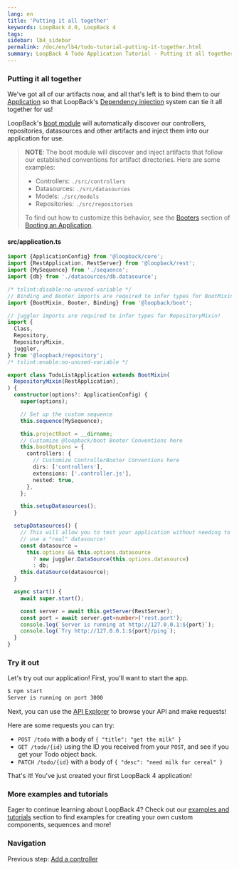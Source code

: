 ```yaml
---
lang: en
title: 'Putting it all together'
keywords: LoopBack 4.0, LoopBack 4
tags:
sidebar: lb4_sidebar
permalink: /doc/en/lb4/todo-tutorial-putting-it-together.html
summary: LoopBack 4 Todo Application Tutorial - Putting it all together
---
```


### Putting it all together

We've got all of our artifacts now, and all that's left is to bind them to our
[Application](Application.md) so that LoopBack's
[Dependency injection](Dependency-injection.md)
system can tie it all together for us!

LoopBack's
[boot module](https://github.com/strongloop/loopback-next/tree/master/packages/boot)
will automatically discover our controllers, repositories, datasources and other
artifacts and inject them into our application for use.

> **NOTE**: The boot module will discover and inject artifacts that follow our
> established conventions for artifact directories. Here are some examples:
>
> - Controllers: `./src/controllers`
> - Datasources: `./src/datasources`
> - Models: `./src/models`
> - Repositories: `./src/repositories`
>
> To find out how to customize this behavior, see the
> [Booters](Booting-an-Application.md#booters)
> section of
> [Booting an Application](Booting-an-Application.md).

#### src/application.ts

```ts
import {ApplicationConfig} from '@loopback/core';
import {RestApplication, RestServer} from '@loopback/rest';
import {MySequence} from './sequence';
import {db} from './datasources/db.datasource';

/* tslint:disable:no-unused-variable */
// Binding and Booter imports are required to infer types for BootMixin!
import {BootMixin, Booter, Binding} from '@loopback/boot';

// juggler imports are required to infer types for RepositoryMixin!
import {
  Class,
  Repository,
  RepositoryMixin,
  juggler,
} from '@loopback/repository';
/* tslint:enable:no-unused-variable */

export class TodoListApplication extends BootMixin(
  RepositoryMixin(RestApplication),
) {
  constructor(options?: ApplicationConfig) {
    super(options);

    // Set up the custom sequence
    this.sequence(MySequence);

    this.projectRoot = __dirname;
    // Customize @loopback/boot Booter Conventions here
    this.bootOptions = {
      controllers: {
        // Customize ControllerBooter Conventions here
        dirs: ['controllers'],
        extensions: ['.controller.js'],
        nested: true,
      },
    };

    this.setupDatasources();
  }

  setupDatasources() {
    // This will allow you to test your application without needing to
    // use a "real" datasource!
    const datasource =
      this.options && this.options.datasource
        ? new juggler.DataSource(this.options.datasource)
        : db;
    this.dataSource(datasource);
  }

  async start() {
    await super.start();

    const server = await this.getServer(RestServer);
    const port = await server.get<number>('rest.port');
    console.log(`Server is running at http://127.0.0.1:${port}`);
    console.log(`Try http://127.0.0.1:${port}/ping`);
  }
}
```

### Try it out

Let's try out our application! First, you'll want to start the app.

```sh
$ npm start
Server is running on port 3000
```

Next, you can use the [API Explorer](http://localhost:3000/swagger-ui) to browse
your API and make requests!

Here are some requests you can try:

- `POST /todo` with a body of `{ "title": "get the milk" }`
- `GET /todo/{id}` using the ID you received from your `POST`, and see if you
  get your Todo object back.
- `PATCH /todo/{id}` with a body of `{ "desc": "need milk for cereal" }`

That's it! You've just created your first LoopBack 4 application!

### More examples and tutorials

Eager to continue learning about LoopBack 4? Check out our
[examples and tutorials](Examples-and-tutorials.md)
section to find examples for creating your own custom components, sequences and
more!

### Navigation

Previous step: [Add a controller](todo-tutorial-controller.md)
